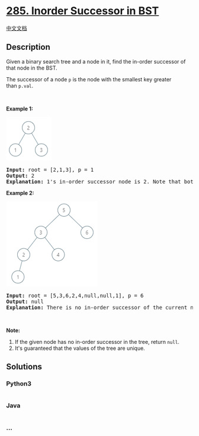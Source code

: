 # [285. Inorder Successor in BST](https://leetcode.com/problems/inorder-successor-in-bst)

[中文文档](/solution/0200-0299/0285.Inorder%20Successor%20in%20BST/README.md)

## Description

<p>Given a binary search tree and a node in it, find the in-order successor of that node in the BST.</p>

<p>The successor of a node <code>p</code> is the node with the smallest key greater than <code>p.val</code>.</p>

<p> </p>

<p><strong>Example 1:</strong></p>

![](./images/285_example_1.png)

<pre>
<strong>Input: </strong>root = <span id="example-input-1-1">[2,1,3]</span>, p = <span id="example-input-1-2">1</span>
<strong>Output: </strong><span id="example-output-1">2</span>
<strong>Explanation: </strong>1's in-order successor node is 2. Note that both p and the return value is of TreeNode type.
</pre>

<p><strong>Example 2:</strong></p>

![](./images/285_example_2.png)

<pre>
<strong>Input: </strong>root = <span id="example-input-2-1">[5,3,6,2,4,null,null,1]</span>, p = <span id="example-input-2-2">6</span>
<strong>Output: </strong><span id="example-output-2">null</span>
<strong>Explanation: </strong>There is no in-order successor of the current node, so the answer is <code>null</code>.
</pre>

<p> </p>

<p><strong>Note:</strong></p>

<ol>
	<li>If the given node has no in-order successor in the tree, return <code>null</code>.</li>
	<li>It's guaranteed that the values of the tree are unique.</li>
</ol>

## Solutions

<!-- tabs:start -->

### **Python3**

```python

```

### **Java**

```java

```

### **...**

```

```

<!-- tabs:end -->
